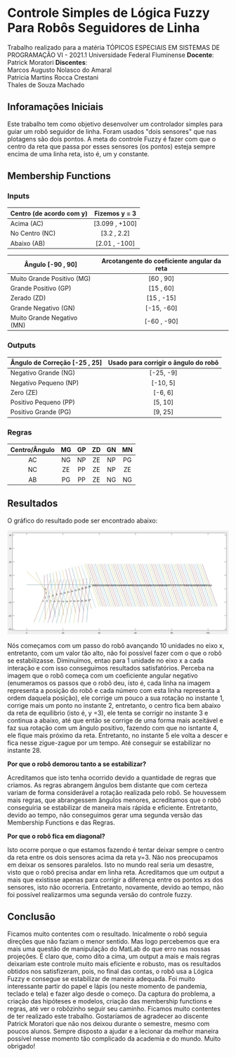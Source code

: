 # Controle Simples de Lógica Fuzzy Para Robôs Seguidores de Linha

Trabalho realizado para a matéria TÓPICOS ESPECIAIS EM SISTEMAS DE PROGRAMAÇÃO VI - 2021.1
Universidade Federal Fluminense
**Docente**: 
Patrick Moratori
**Discentes**:  
Marcos Augusto Nolasco do Amaral  
Patricia Martins Rocca Crestani  
Thales de Souza Machado  



## Inforamações Iniciais

Este trabalho tem como objetivo desenvolver um controlador simples para guiar um robô seguidor de linha. Foram usados "dois sensores" que nas plotagens são dois pontos. A meta do controle Fuzzy é fazer com que o centro da reta que passa por esses sensores (os pontos) esteja sempre encima de uma linha reta, isto é, um y constante.


## Membership Functions

### Inputs

| Centro (de acordo com y) | Fizemos y = 3   |
| ------------------------ | :-------------: |
| Acima (AC)               | [3.099 , +100]  |
| No Centro (NC)           | [3.2 , 2.2]      |
| Abaixo (AB)              | [2.01 , -100]   |

| Ângulo [-90 , 90]            | Arcotangente do coeficiente angular da reta |
| -------------------------- | :-----------------------------------------: |
| Muito Grande Positivo (MG) | [60 , 90]                                   |
| Grande Positivo (GP)       | [15 , 60]                                   |
| Zerado (ZD)                | [15 , -15]                                  |
| Grande Negativo (GN)       | [-15, -60]                                  |
| Muito Grande Negativo (MN) | [-60 , -90]                                 |


### Outputs

| Ângulo de Correção [-25 , 25] | Usado para corrigir o ângulo do robô |
| --------------------------- | :----------------------------------: |
| Negativo Grande (NG)        | [-25, -9]                            |
| Negativo Pequeno (NP)       | [-10, 5]                             |
| Zero (ZE)                   | [-6, 6]                              |
| Positivo Pequeno (PP)       | [5, 10]                              |
| Positivo Grande (PG)        | [9, 25]                              |


### Regras

| Centro/Ângulo |  MG  |  GP  |  ZD  |  GN  |  MN  |
| :-----------: | :--: | :--: | :--: | :--: | :--: |
| AC            |  NG  |  NP  |  ZE  |  NP  |  PG  |
| NC            |  ZE  |  PP  |  ZE  |  NP  |  ZE  |
| AB            |  PG  |  PP  |  ZE  |  NG  |  NG  |


## Resultados 

O gráfico do resultado pode ser encontrado abaixo:

<div align="center">
<img src="resultado.jpg" width="1000" >
</div>

Nós começamos com um passo do robô avançando 10 unidades no eixo x, entretanto, com um valor tão alto, não foi possível fazer com o que o robô se estabilizasse. Diminuímos, entao para 1 unidade no eixo x a cada interação e com isso conseguimos resultados satisfatórios.
Perceba na imagem que o robô começa com um coeficiente angular negativo (enumeramos os passos que o robô deu, isto é, cada linha na imagem representa a posição do robô e cada número com esta linha representa a ordem daquela posição), ele corrige um pouco a sua rotação no instante 1, corrige mais um ponto no instante 2, entretanto, o centro fica bem abaixo da reta de equílibrio (isto é, y =3), ele tenta se corrigir no instante 3 e continua a abaixo, até que então se corrige de uma forma mais aceitável e faz sua rotação com um ângulo positivo, fazendo com que no isntante 4, ele fique mais próximo da reta. Entretanto, no instante 5 ele volta a descer e fica nesse zigue-zague por um tempo. Até conseguir se estabilizar no instante 28.

**Por que o robô demorou tanto a se estabilizar?**

Acreditamos que isto tenha ocorrido devido a quantidade de regras que criamos. As regras abrangem ângulos bem distante que com certeza variam de forma considerável a rotação realizada pelo robô. Se houvessem mais regras, que abrangessem ângulos menores, acreditamos que o robô conseguiria se estabilizar de maneira mais rápida e eficiente. Entretanto, devido ao tempo, não conseguimos gerar uma segunda versão das Membership Functions e das Regras.

**Por que o robô fica em diagonal?**

Isto ocorre porque o que estamos fazendo é tentar deixar sempre o centro da reta entre os dois sensores acima da reta y=3. Não nos preocupamos em deixar os sensores paralelos. Isto no mundo real seria um desastre, visto que o robô precisa andar em linha reta. Acreditamos que um output a mais que existisse apenas para corrigir a diferença entre os pontos *x*s dos sensores, isto não ocorreria. Entretanto, novamente, devido ao tempo, não foi possível realizarmos uma segunda versão do controle fuzzy.

## Conclusão

Ficamos muito contentes com o resultado. Inicalmente o robô seguia direções que não faziam o menor sentido. Mas logo percebemos que era mais uma questão de manipulação do MatLab do que erro nas nossas projeções. É claro que, como dito a cima, um output a mais e mais regras deixariam este controle muito mais eficiente e robusto, mas os resultados obtidos nos satisfizeram, pois, no final das contas, o robô usa a Lógica Fuzzy e consegue se estabilizar de maneira adequada. 
Foi muito interessante partir do papel e lápis (ou neste momento de pandemia, teclado e tela) e fazer algo desde o começo. Da captura do problema, a criação das hipóteses e modelos, criação das membership functions e regras, até ver o robôzinho seguir seu caminho. Ficamos muito contentes de ter realizado este trabalho.
Gostaríamos de agradecer ao discente Patrick Moratori que não nos deixou durante o semestre, mesmo com poucos alunos. Sempre disposto a ajudar e a lecionar da melhor maneira possível nesse momento tão complicado da academia e do mundo. 
Muito obrigado!